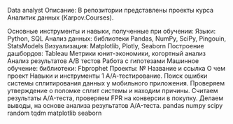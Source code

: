 Data analyst
Описание:
В репозитории представлены проекты курса Аналитик данных (Karpov.Courses).

Основные инструменты и навыки, полученные при обучении:
Языки: Python, SQL
Анализ данных: библиотеки Pandas, NumPy, SciPy, Pingouin, StatsModels
Визуализация: Matplotlib, Plotly, Seaborn
Построение дашбордов: Tableau
Метрики юнит-экономики, когортный анализ
Анализ результатов A/B тестов
Работа с гипотезами
Машинное обучение: библиотеки: Fbprophet
Проекты:
№	Название и ссылка	О чем проект	Навыки и инструменты
1	А/А-тестирование. Поиск ошибки системы сплитирования данных у мобильного приложения.	Проверяем утверждение о поломке сплит системы и находим причины. Считаем результаты A/A-теста, проверяем FPR на конверсии в покупку. Делаем выводы, на основе анализа результатов A/A-теста.	pandas numpy scipy random tqdm matplotlib seaborn
